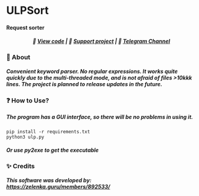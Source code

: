 # ULPSort
#### Request sorter
##### <center> 🔗 [View code](https://github.com/et3rn1tyy/ulpsort/blob/main/ulp.py "View code") | 💸 [Support project](https://t.me/et3rn1tybio/6 "Support project") | 💼 [Telegram Channel ](https://t.me/et3rn1tybio "Telegram Channel ")</center>
### 🎯 About
#####  Convenient keyword parser. No regular expressions. It works quite quickly due to the multi-threaded mode, and is not afraid of files >10kkk lines. The project is planned to release updates in the future.

### ❓ How to Use?
#####  The program has a GUI interface, so there will be no problems in using it.

    pip install -r requirements.txt
	python3 ulp.py
##### Or use py2exe to get the executable


### ✨ Credits
##### This software was developed by: <br>https://zelenka.guru/members/892533/


